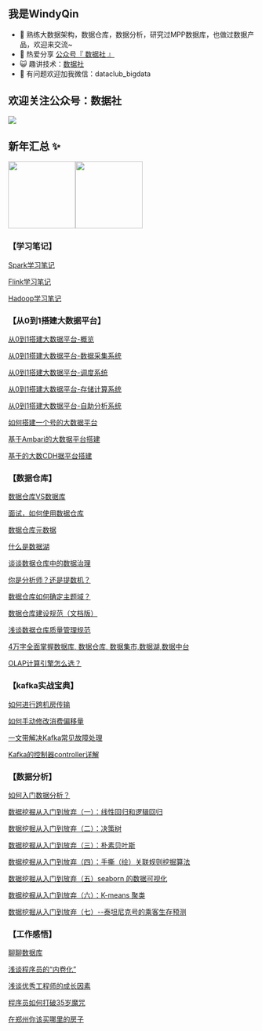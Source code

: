 ## 我是WindyQin

- 🐧 熟练大数据架构，数据仓库，数据分析，研究过MPP数据库，也做过数据产品，欢迎来交流~
- 🌱 热爱分享 <a href="https://mp.weixin.qq.com/s?__biz=MzI4MzE4MjQxOQ==&mid=2649364443&idx=3&sn=ce748f9966f79e4ee07b14c6f56c14b0&chksm=f39023e7c4e7aaf108aa1d5cf9153fc020cb402727b83f43862f99d6fe738277c80c5ec022d2&token=131764335&lang=zh_CN#rd" target="_blank">公众号『 数据社 』</a>
- 😺 趣讲技术：<a href="www.datacluber.com" target="_blank">数据社</a> 
- 💬 有问题欢迎加我微信：dataclub_bigdata
## 欢迎关注公众号：数据社
![](https://mmbiz.qpic.cn/mmbiz_png/z2DApiaibzMicicjiccLAibDxc3jzFr1RLnMh7RPgIsXXib0Nl4hh3fo9SOm1K3iaPS97lic4VPqjiaKN9Iia11yKDpahI0zg/640?wx_fmt=png&tp=webp&wxfrom=5&wx_lazy=1&wx_co=1)
## 新年汇总 ✨

<img align="" height="137px" src="https://github-readme-stats.vercel.app/api?username=qinchaofeng&hide_title=true&hide_border=true&show_icons=true&include_all_commits=true&line_height=21&bg_color=0,EC6C6C,FFD479,FFFC79,73FA79&theme=graywhite&locale=cn" /><img align="" height="137px" src="https://github-readme-stats.vercel.app/api/top-langs/?username=qinchaofeng&hide_title=true&hide_border=true&layout=compact&bg_color=0,73FA79,73FDFF,D783FF&theme=graywhite&locale=cn" />


### 【学习笔记】
[Spark学习笔记](https://mp.weixin.qq.com/s?__biz=MzI4MzE4MjQxOQ==&amp;mid=2649363759&amp;idx=1&amp;sn=1084987dc35d952eff71e14720b2da3c&amp;chksm=f3902113c4e7a8059cd19d12f2090ba8e204ca4b3821f095ff4b07c0995b4fcac66aad874619&token=1661743324&lang=zh_CN#rd)

[Flink学习笔记](https://mp.weixin.qq.com/s?__biz=MzI4MzE4MjQxOQ==&amp;mid=2649363520&amp;idx=1&amp;sn=270775926cff7572c858663c6ec29d6c&amp;chksm=f390207cc4e7a96ad0a80aec0058c764bbba0bd6d5f56268886ac82b2475f309eeafb1f73e17&token=1661743324&lang=zh_CN#rd)

[Hadoop学习笔记](https://mp.weixin.qq.com/s?__biz=MzI4MzE4MjQxOQ==&amp;mid=2649364101&amp;idx=1&amp;sn=3d4a0c078d577d9ec30d6ad2b6b1c791&amp;chksm=f39022b9c4e7abaf2ba28af9bd3786a66ebc5ddb3688ba8afb861d4e161dd741ce2a4c245e27&token=1661743324&lang=zh_CN#rd)

### 【从0到1搭建大数据平台】
[从0到1搭建大数据平台-概览](https://mp.weixin.qq.com/s?__biz=MzI4MzE4MjQxOQ==&amp;mid=2649359274&amp;idx=1&amp;sn=fa545fd207e2acf41a0c36b5d60482fe&amp;chksm=f3903796c4e7be802317b9a9e27133099f110b3de571a3706ebcff5739c53e4d431a7505f4d9&token=1661743324&lang=zh_CN#rd)

[从0到1搭建大数据平台-数据采集系统](https://mp.weixin.qq.com/s?__biz=MzI4MzE4MjQxOQ==&amp;mid=2649359314&amp;idx=1&amp;sn=0650b017466e9a571cee9b03b62519e2&amp;chksm=f39037eec4e7bef88473d7c8d9d99e266c81b7699c2b9865df2685f6f3f330728fdd32487132&token=1661743324&lang=zh_CN#rd)

[从0到1搭建大数据平台-调度系统](https://mp.weixin.qq.com/s?__biz=MzI4MzE4MjQxOQ==&amp;mid=2649359342&amp;idx=1&amp;sn=2607bc9d074ae20ef861bd0f46f14880&amp;chksm=f39037d2c4e7bec4c65872248003b150013bbc9d3a9dbeba59578ef495473a7ae06daf104396&token=1661743324&lang=zh_CN#rd)

[从0到1搭建大数据平台-存储计算系统](https://mp.weixin.qq.com/s?__biz=MzI4MzE4MjQxOQ==&amp;mid=2649359416&amp;idx=1&amp;sn=42e67d8c8ce58d426e211f8f3f282145&amp;chksm=f3903004c4e7b9127b2de3f761cfc57fd5265bc8aa6cd4908cbd13fea7d39bc70b1f347bc0d9&token=1661743324&lang=zh_CN#rd)

[从0到1搭建大数据平台-自助分析系统](https://mp.weixin.qq.com/s?__biz=MzI4MzE4MjQxOQ==&amp;mid=2649359808&amp;idx=1&amp;sn=1ff3cf0c35d0d8d05c20e7aa6097b805&amp;chksm=f39031fcc4e7b8ead32ec15f8b3939971e48d5fc6848e01f368a88cfe2bf6868f0225dcb40e4&token=1661743324&lang=zh_CN#rd)

[如何搭建一个号的大数据平台](https://mp.weixin.qq.com/s?__biz=MzI4MzE4MjQxOQ==&amp;mid=2649359862&amp;idx=1&amp;sn=6dfe4a8fb0e5de8690798fd5581476d4&amp;chksm=f39031cac4e7b8dce3e97936875d357196c25c92426e6771f6828c428bfc664d1a4fde04c760&token=1661743324&lang=zh_CN#rd)

[基于Ambari的大数据平台搭建](https://mp.weixin.qq.com/s?__biz=MzI4MzE4MjQxOQ==&amp;mid=2649359669&amp;idx=1&amp;sn=0e897531f8a9efeb8f6f28c66163a64d&amp;chksm=f3903109c4e7b81f59538dda48e28012df8a93477ea911548975397708645a9e4a27479237ac&token=1661743324&lang=zh_CN#rd)

[基于的大数CDH据平台搭建](https://mp.weixin.qq.com/s?__biz=MzI4MzE4MjQxOQ==&amp;mid=2649359484&amp;idx=1&amp;sn=763dab9fcaa4163735a4ecef97a47b0d&amp;chksm=f3903040c4e7b956bae1d3f26bc51ab219d3b0b16cc100fb831bf732b2219f57b7a2fe74e381&token=1661743324&lang=zh_CN#rd)

### 【数据仓库】
[数据仓库VS数据库](https://mp.weixin.qq.com/s?__biz=MzI4MzE4MjQxOQ==&mid=2649358637&idx=1&sn=cd41b90c8b0323d5cfa68a10003581ff&chksm=f3903511c4e7bc0778fcb79256d87480f78192263ef4e46318cb8933c1eab82112970762241b&scene=21#wechat_redirect)

[面试，如何使用数据仓库](https://mp.weixin.qq.com/s?__biz=MzI4MzE4MjQxOQ==&mid=2649358646&idx=1&sn=1fcc15acac14bde45da5f3a19b2c80fd&chksm=f390350ac4e7bc1ccad51ded98123fc65ef7501d004262de872c765c7b447070131d169a9b09&scene=21#wechat_redirect)

[数据仓库元数据](https://mp.weixin.qq.com/s?__biz=MzI4MzE4MjQxOQ==&mid=2649358665&idx=1&sn=14cd05a89586a2d6d57ced11b3b44f4e&chksm=f3903575c4e7bc638e0ac0b322aadab28cc60465ad839dcd14fc8111eac3da29654a39ca490a&scene=21#wechat_redirect)

[什么是数据湖](https://mp.weixin.qq.com/s?__biz=MzI4MzE4MjQxOQ==&mid=2649358987&idx=1&sn=de6a199662a7bfc27c21c7e5a2c5c9db&chksm=f39036b7c4e7bfa15a50ba50eb665c061f88e8c94f5c9d6142993b913e169ebd9709faad2437&scene=21#wechat_redirect)

[谈谈数据仓库中的数据治理](https://mp.weixin.qq.com/s?__biz=MzI4MzE4MjQxOQ==&mid=2649358923&idx=1&sn=47d10f024962ea423f9c9675ae19a7df&chksm=f3903677c4e7bf61f15fd1872c6ce55f0dabf200f9394ae5f4ccc027324aad3a7c7673ef10fd&scene=21#wechat_redirect)

[你是分析师？还是提数机？](https://mp.weixin.qq.com/s?__biz=MzI4MzE4MjQxOQ==&mid=2649358674&idx=1&sn=71122a0e0a480068956032565684ed46&chksm=f390356ec4e7bc781e10d865887a8f331db82d714fc9aa5ac1066b04204d57700f8215a52ac8&scene=21#wechat_redirect)

[数据仓库如何确定主题域？](https://mp.weixin.qq.com/s?__biz=MzI4MzE4MjQxOQ==&amp;mid=2649362274&amp;idx=1&amp;sn=abe7b82cff41763824fb96ec66a78b5c&amp;chksm=f3903b5ec4e7b2487ab27366ba00d260a93eefa802fd0f3e05e80d33c1672d5d08ea624dd1b7&token=1661743324&lang=zh_CN#rd)

[数据仓库建设规范（文档版）](https://mp.weixin.qq.com/s?__biz=MzI4MzE4MjQxOQ==&amp;mid=2649362453&amp;idx=1&amp;sn=5b6e0d63ba20c6c2df7960f09cc76625&amp;chksm=f3902429c4e7ad3fa35e1b38b9656d3fcb834a8d7f8799adf2285db090528e4826920c560851&token=1661743324&lang=zh_CN#rd)

[浅谈数据仓库质量管理规范](https://mp.weixin.qq.com/s?__biz=MzI4MzE4MjQxOQ==&amp;mid=2649362053&amp;idx=1&amp;sn=8d97b96053505b8535e717386d7e2fa7&amp;chksm=f3903ab9c4e7b3afab0f07a93d18a23c65951661f42400113ce40ac2150df3d0786e221f103c&token=1661743324&lang=zh_CN#rd)

[4万字全面掌握数据库, 数据仓库, 数据集市,数据湖,数据中台](https://mp.weixin.qq.com/s?__biz=MzI4MzE4MjQxOQ==&amp;mid=2649360953&amp;idx=1&amp;sn=e967b21e029825da5b195743749f27d2&amp;chksm=f3903e05c4e7b71323af4ef4e5bfa7a30d5feba9a73336a0ccf91e42d5ddd1a0d60d664c0c32&token=1661743324&lang=zh_CN#rd)

[OLAP计算引擎怎么选？](https://mp.weixin.qq.com/s?__biz=MzI4MzE4MjQxOQ==&amp;mid=2649362195&amp;idx=1&amp;sn=09d395fac10207f4ca6d2d0d61444973&amp;chksm=f3903b2fc4e7b2390ce9b3721d355862622705f8aabf942c802e6ebdfe06292249c68c1f0f5b&token=1661743324&lang=zh_CN#rd)

### 【kafka实战宝典】
[如何进行跨机房传输](https://mp.weixin.qq.com/s?__biz=MzI4MzE4MjQxOQ==&mid=2649358794&idx=1&sn=b6597f6aa6a160f9bda5fc500af619a4&chksm=f39035f6c4e7bce035354b6b7ab02f24b7b1ddc0f1aa6d049b3294e317d790f8ddd7f9c756d1&scene=21#wechat_redirect)

[如何手动修改消费偏移量](https://mp.weixin.qq.com/s?__biz=MzI4MzE4MjQxOQ==&mid=2649358800&idx=1&sn=fcda809ee944a6210268f14757fd66a5&chksm=f39035ecc4e7bcfad56d1c8a041f62c20791775fcb8f8e8c6023ca14e857aed1bc6f25887ac7&scene=21#wechat_redirect)

[一文带解决Kafka常见故障处理](https://mp.weixin.qq.com/s?__biz=MzI4MzE4MjQxOQ==&mid=2649358876&idx=1&sn=9ce9dd5d4f2cd57d28b700cd4924dbdf&chksm=f3903620c4e7bf3617b0352010c346d518d7925a9f27e97e53d33e9e415539928ba3ff59111d&scene=21#wechat_redirect)

[Kafka的控制器controller详解](https://mp.weixin.qq.com/s?__biz=MzI4MzE4MjQxOQ==&mid=2649359722&idx=1&sn=4fac2637159e213151acf39766bd68f6&chksm=f3903156c4e7b8405a53668955f5235aafe5ebb708ef005d6ce9862d63e5d9b35a4c0166655c&scene=21#wechat_redirect)

### 【数据分析】
[如何入门数据分析？](https://mp.weixin.qq.com/s?__biz=MzI4MzE4MjQxOQ==&amp;mid=2649359042&amp;idx=1&amp;sn=08c2b3ebc1ea04eeb9947c9b7344e6d0&amp;chksm=f39036fec4e7bfe8b8422cc2d98f32a81aedbcb64ff7d2ec104082aa01408775aedfece738e9&token=1661743324&lang=zh_CN#rd)

[数据挖掘从入门到放弃（一）：线性回归和逻辑回归](https://mp.weixin.qq.com/s?__biz=MzI4MzE4MjQxOQ==&amp;mid=2649358909&amp;idx=1&amp;sn=31c7f2e2421d67e661a6c581353ac602&amp;chksm=f3903601c4e7bf172d0d134d26f99e982e3ada4c9850f943a1c7e0891e10322156c05b28dc39&token=1661743324&lang=zh_CN#rd)

[数据挖掘从入门到放弃（二）：决策树](https://mp.weixin.qq.com/s?__biz=MzI4MzE4MjQxOQ==&amp;mid=2649358929&amp;idx=1&amp;sn=8aaf5d949ebd7f0294f1f44c8ac46e61&amp;chksm=f390366dc4e7bf7b089499193356c884dc11ddb58b12593d8831b89709d781988cae1129cc1a&token=1661743324&lang=zh_CN#rd)

[数据挖掘从入门到放弃（三）：朴素贝叶斯](https://mp.weixin.qq.com/s?__biz=MzI4MzE4MjQxOQ==&amp;mid=2649358934&amp;idx=1&amp;sn=7dc31479e6b863d79e39b26ea6c3ebce&amp;chksm=f390366ac4e7bf7cf8302092d2309ad7bfaa7165520263a98ce6812453830535c47eaf730718&token=1661743324&lang=zh_CN#rd)

[数据挖掘从入门到放弃（四）：手撕（绘）关联规则挖掘算法](https://mp.weixin.qq.com/s?__biz=MzI4MzE4MjQxOQ==&amp;mid=2649358971&amp;idx=1&amp;sn=26d3f14808dbbbeebd7b0844fd7c12be&amp;chksm=f3903647c4e7bf5110ca1dc92a4d493850443ece6ca1bc877bf3615dbaf52e4084ca71baf5fe&token=1661743324&lang=zh_CN#rd)

[数据挖掘从入门到放弃（五）seaborn 的数据可视化](https://mp.weixin.qq.com/s?__biz=MzI4MzE4MjQxOQ==&amp;mid=2649358980&amp;idx=1&amp;sn=5c82f7b72af1f4815d3d78738a3c37b7&amp;chksm=f39036b8c4e7bfae08dd1f3ad56b1139f0ba73dd3eee240577328834eda395ca4e0690d27e65&token=1661743324&lang=zh_CN#rd)

[数据挖掘从入门到放弃（六）：K-means 聚类](https://mp.weixin.qq.com/s?__biz=MzI4MzE4MjQxOQ==&amp;mid=2649359068&amp;idx=1&amp;sn=b9479303ae56245e1590198588586a8e&amp;chksm=f39036e0c4e7bff67d76971a19a2416396b61fc1ed49a97fc7201d78cef9b3afee86da4dd5d5&token=1661743324&lang=zh_CN#rd)

[数据挖掘从入门到放弃（七）--泰坦尼克号的乘客生存预测](https://mp.weixin.qq.com/s?__biz=MzI4MzE4MjQxOQ==&amp;mid=2649358884&amp;idx=1&amp;sn=d18e8bdb38accfbf33efde511bae0928&amp;chksm=f3903618c4e7bf0e780973c442c58b31b524b65bb55f0236161e1f2395f5ff436a17d5281892&token=1661743324&lang=zh_CN#rd)



### 【工作感悟】
[聊聊数据库](https://mp.weixin.qq.com/s?__biz=MzI4MzE4MjQxOQ==&mid=2649358894&idx=1&sn=fb439d81961de298221c1d56cae433d8&chksm=f3903612c4e7bf044f69f6ba4374179620c1ed4e07eddadd6aa31f16a2917297633b0ad4d690&scene=21#wechat_redirect)

[浅谈程序员的“内卷化”](https://mp.weixin.qq.com/s?__biz=MzI4MzE4MjQxOQ==&amp;mid=2649361065&amp;idx=1&amp;sn=c85d1c82522bbc7e8c2ec5d114e85b42&amp;chksm=f3903e95c4e7b78357c6ece55a0dafd7de52db89bde0bf0fb19ddc0af32a9e297f5fcf2ec160&token=1661743324&lang=zh_CN#rd)

[浅谈优秀工程师的成长因素](https://mp.weixin.qq.com/s?__biz=MzI4MzE4MjQxOQ==&amp;mid=2649363051&amp;idx=1&amp;sn=8df973cdef378785e67b1bdc45f300a9&amp;chksm=f3902657c4e7af418ddb602736f4df13284039038f5da99525de3d603218f6eb9b034d23bd10&token=1661743324&lang=zh_CN#rd)

[程序员如何打破35岁魔咒](https://mp.weixin.qq.com/s?__biz=MzI4MzE4MjQxOQ==&amp;mid=2649364743&amp;idx=1&amp;sn=a9466a84815d8c2e47b823973570529e&amp;chksm=f3902d3bc4e7a42d2a244cf645c0ddef891998d2b67669bd8fb9079986fcb68902c6e438f3b7&token=1661743324&lang=zh_CN#rd)


[在郑州你该买哪里的房子](https://mp.weixin.qq.com/s?__biz=MzI4MzE4MjQxOQ==&mid=2649358828&idx=1&sn=b7b39b76298f90b2b1fe58cc374c5b60&chksm=f39035d0c4e7bcc679bdb25237d27a3f6cda564eab45282bb4a144ed9b8062bc40e62589d68f&scene=21#wechat_redirect)


